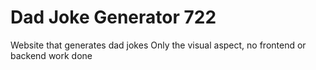 # Dad Joke Generator 722
 Website that generates dad jokes
 Only the visual aspect, no frontend or backend work done 
